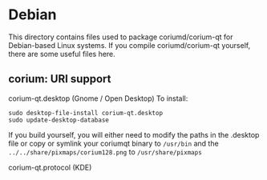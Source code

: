
Debian
====================
This directory contains files used to package coriumd/corium-qt
for Debian-based Linux systems. If you compile coriumd/corium-qt yourself, there are some useful files here.

## corium: URI support ##


corium-qt.desktop  (Gnome / Open Desktop)
To install:

	sudo desktop-file-install corium-qt.desktop
	sudo update-desktop-database

If you build yourself, you will either need to modify the paths in
the .desktop file or copy or symlink your coriumqt binary to `/usr/bin`
and the `../../share/pixmaps/corium128.png` to `/usr/share/pixmaps`

corium-qt.protocol (KDE)

